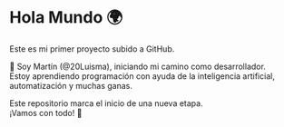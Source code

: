 # Hola Mundo 🌍

Este es mi primer proyecto subido a GitHub.

📌 Soy Martín (@20Luisma), iniciando mi camino como desarrollador.  
Estoy aprendiendo programación con ayuda de la inteligencia artificial, automatización y muchas ganas.

Este repositorio marca el inicio de una nueva etapa.  
¡Vamos con todo! 💪
